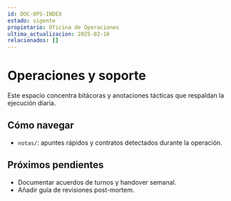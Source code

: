 ```yaml
---
id: DOC-OPS-INDEX
estado: vigente
propietario: Oficina de Operaciones
ultima_actualizacion: 2025-02-16
relacionados: []
---
```

# Operaciones y soporte

Este espacio concentra bitácoras y anotaciones tácticas que respaldan la ejecución diaria.

## Cómo navegar
- `notas/`: apuntes rápidos y contratos detectados durante la operación.

## Próximos pendientes
- Documentar acuerdos de turnos y handover semanal.
- Añadir guía de revisiones post-mortem.
